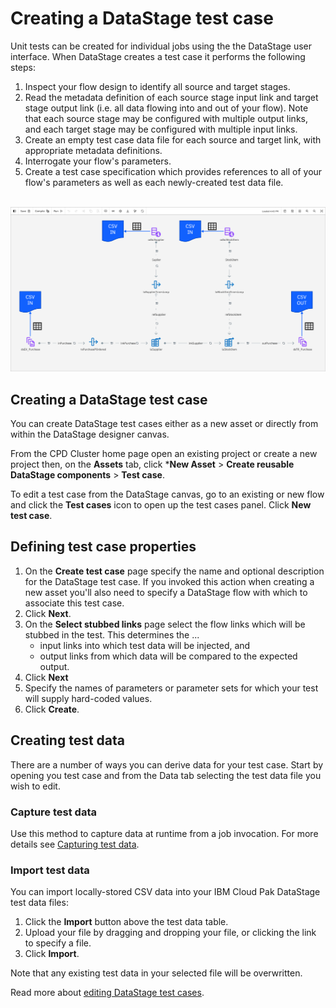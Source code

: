 # Creating a DataStage test case

Unit tests can be created for individual jobs using the the DataStage user interface.  When DataStage creates a test case it performs the following steps:

1. Inspect your flow design to identify all source and target stages.
1. Read the metadata definition of each source stage input link and target stage output link (i.e. all data flowing into and out of your flow).  Note that each source stage may be configured with multiple output links, and each target stage may be configured with multiple input links.
1. Create an empty test case data file for each source and target link, with appropriate metadata definitions. 
1. Interrogate your flow's parameters.
1. Create a test case specification which provides references to all of your flow's parameters as well as each newly-created test data file.

&nbsp;
![screen capture](./images/ds-test-case-generate-csv.png "test screen capture")

## Creating a DataStage test case

You can create DataStage test cases either as a new asset or directly from within the DataStage designer canvas.

From the CPD Cluster home page open an existing project or create a new project then, on the **Assets** tab, click 
***New Asset** > **Create reusable DataStage components** > **Test case**.

To edit a test case from the DataStage canvas, go to an existing or new flow and click the **Test cases** icon to open up the test cases panel. Click **New test case**.

## Defining test case properties

1. On the **Create test case** page specify the name and optional description for the DataStage test case.  If you invoked this action when creating a new asset you'll also need to specify a DataStage flow with which to associate this test case.
1. Click **Next**.
1. On the **Select stubbed links** page select the flow links which will be stubbed in the test. This determines the ...
    * input links into which test data will be injected, and
    * output links from which data will be compared to the expected output.
1. Click **Next**
1. Specify the names of parameters or parameter sets for which your test will supply hard-coded values.
1. Click **Create**.

## Creating test data

There are a number of ways you can derive data for your test case.  Start by opening you test case and from the Data tab selecting the test data file you wish to edit.

### Capture test data

Use this method to capture data at runtime from a job invocation.  For more details see [Capturing test data](capturing-test-data.md).

### Import test data

You can import locally-stored CSV data into your IBM Cloud Pak DataStage test data files:

1. Click the **Import** button above the test data table.
1. Upload your file by dragging and dropping your file, or clicking the link to specify a file.
1. Click **Import**.

Note that any existing test data in your selected file will be overwritten.

Read more about [editing DataStage test cases](editing-datastage-tests.md).